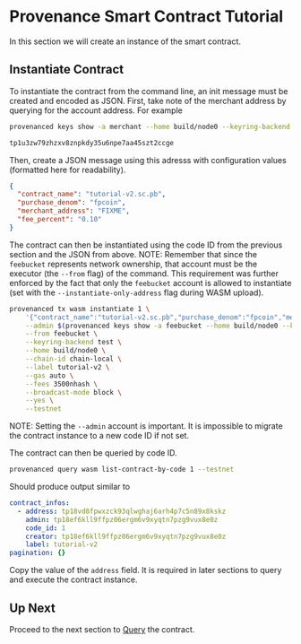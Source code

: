 # Provenance Smart Contract Tutorial

In this section we will create an instance of the smart contract.

## Instantiate Contract

To instantiate the contract from the command line, an init message must be created and encoded as
JSON. First, take note of the merchant address by querying for the account address. For example

```bash
provenanced keys show -a merchant --home build/node0 --keyring-backend test --testnet

tp1u3zw79zhzxv8znpkdy35u6npe7aa45szt2ccge
```

Then, create a JSON message using this adresss with configuration values (formatted here for
readability).

```json
{
  "contract_name": "tutorial-v2.sc.pb",
  "purchase_denom": "fpcoin",
  "merchant_address": "FIXME",
  "fee_percent": "0.10"
}
```

The contract can then be instantiated using the code ID from the previous section and the
JSON from above. NOTE: Remember that since the `feebucket` represents network ownership, that
account must be the executor (the `--from` flag) of the command. This requirement was further
enforced by the fact that only the `feebucket` account is allowed to instantiate (set with the
`--instantiate-only-address` flag during WASM upload).

```bash
provenanced tx wasm instantiate 1 \
    '{"contract_name":"tutorial-v2.sc.pb","purchase_denom":"fpcoin","merchant_address":"FIXME","fee_percent":"0.1"}' \
    --admin $(provenanced keys show -a feebucket --home build/node0 --keyring-backend test --testnet) \
    --from feebucket \
    --keyring-backend test \
    --home build/node0 \
    --chain-id chain-local \
    --label tutorial-v2 \
    --gas auto \
    --fees 3500nhash \
    --broadcast-mode block \
    --yes \
    --testnet
```

NOTE: Setting the `--admin` account is important. It is impossible to migrate the contract instance
to a new code ID if not set.

The contract can then be queried by code ID.

```bash
provenanced query wasm list-contract-by-code 1 --testnet
```

Should produce output similar to

```yaml
contract_infos:
  - address: tp18vd8fpwxzck93qlwghaj6arh4p7c5n89x8kskz
    admin: tp18ef6kll9ffpz06ergm6v9xyqtn7pzg9vux8e0z
    code_id: 1
    creator: tp18ef6kll9ffpz06ergm6v9xyqtn7pzg9vux8e0z
    label: tutorial-v2
pagination: {}
```

Copy the value of the `address` field. It is required in later sections to query and execute the
contract instance.

## Up Next

Proceed to the next section to [Query](11-query.md) the contract.

